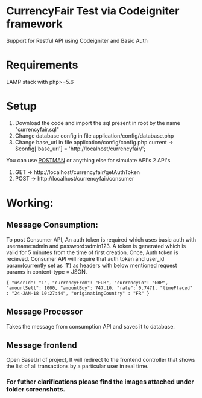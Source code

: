 # CurrencyFair Test via Codeigniter framework

Support for Restful API using Codeigniter and Basic Auth

# Requirements
LAMP stack with php>=5.6

# Setup
1) Download the code and import the sql present in root by the name "currencyfair.sql"
2) Change database config in file application/config/database.php
3) Change base_url in file application/config/config.php
current -> $config['base_url'] = 'http://localhost/currencyfair/';


You can use [POSTMAN](https://www.getpostman.com/) or anything else for simulate API's
2 API's
1) GET -> http://localhost/currencyfair/getAuthToken
2) POST -> http://localhost/currencyfair/consumer

# Working:
## Message Consumption:
To post Consumer API, An auth token is required which uses basic auth with username:admin and password:admin123.
A token is generated which is valid for 5 minutes from the time of first creation.
Once, Auth token is recieved. Consumer API will require that auth token and user_id param(currently set as '1') as headers with below mentioned request params in content-type = JSON.

 `{
"userId": "1",
"currencyFrom": "EUR",
"currencyTo": "GBP",
"amountSell": 1000,
"amountBuy": 747.10,
"rate": 0.7471,
"timePlaced" : "24-JAN-18 10:27:44",
"originatingCountry" : "FR"
}`

## Message Processor
Takes the message from consumption API and saves it to database.

## Message frontend
Open BaseUrl of project, It will redirect to the frontend controller that shows the list of all transactions by a particular user in real time.


### For futher clarifications please find the images attached under folder screenshots.
